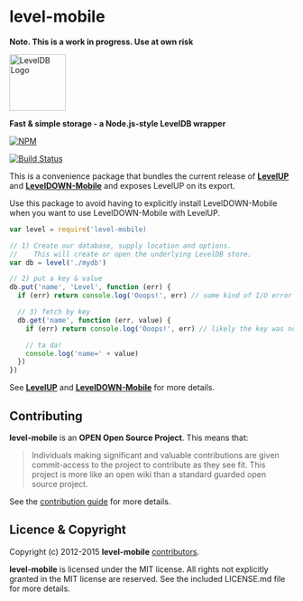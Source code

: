 level-mobile
===========

**Note. This is a work in progress. Use at own risk**

<img alt="LevelDB Logo" height="100" src="http://leveldb.org/img/logo.svg">

**Fast & simple storage - a Node.js-style LevelDB wrapper**

[![NPM](https://nodei.co/npm/level-mobile.png)](https://nodei.co/npm/level-mobile/)

[![Build Status](https://secure.travis-ci.org/Level/level-mobile.png)](http://travis-ci.org/Level/level-mobile)

This is a convenience package that bundles the current release of **[LevelUP](https://github.com/level/levelup)** and **[LevelDOWN-Mobile](https://github.com/level/leveldown-mobile)** and exposes LevelUP on its export.

Use this package to avoid having to explicitly install LevelDOWN-Mobile when you want to use LevelDOWN-Mobile with LevelUP.

```js
var level = require('level-mobile)

// 1) Create our database, supply location and options.
//    This will create or open the underlying LevelDB store.
var db = level('./mydb')

// 2) put a key & value
db.put('name', 'Level', function (err) {
  if (err) return console.log('Ooops!', err) // some kind of I/O error

  // 3) fetch by key
  db.get('name', function (err, value) {
    if (err) return console.log('Ooops!', err) // likely the key was not found

    // ta da!
    console.log('name=' + value)
  })
})
```

See **[LevelUP](https://github.com/level/levelup)** and **[LevelDOWN-Mobile](https://github.com/level/leveldown-mobile)** for more details.

<a name="contributing"></a>
Contributing
------------

**level-mobile** is an **OPEN Open Source Project**. This means that:

> Individuals making significant and valuable contributions are given commit-access to the project to contribute as they see fit. This project is more like an open wiki than a standard guarded open source project.

See the [contribution guide](https://github.com/Level/community/blob/master/CONTRIBUTING.md) for more details.

<a name="licence"></a>
Licence &amp; Copyright
-------------------

Copyright (c) 2012-2015 **level-mobile** [contributors](https://github.com/level/community#contributors).

**level-mobile** is licensed under the MIT license. All rights not explicitly granted in the MIT license are reserved. See the included LICENSE.md file for more details.
